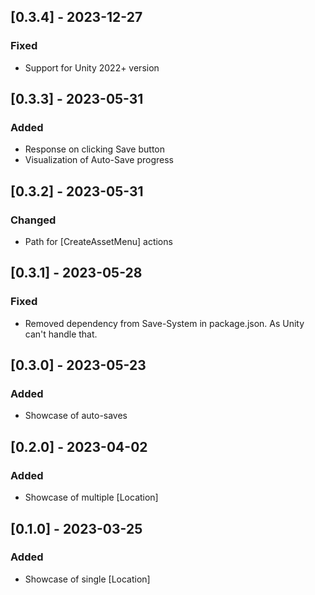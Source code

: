 ## [0.3.4] - 2023-12-27

### Fixed
- Support for Unity 2022+ version


## [0.3.3] - 2023-05-31

### Added
- Response on clicking Save button
- Visualization of Auto-Save progress


## [0.3.2] - 2023-05-31

### Changed
- Path for [CreateAssetMenu] actions


## [0.3.1] - 2023-05-28

### Fixed
- Removed dependency from Save-System in package.json. As Unity can't handle that.


## [0.3.0] - 2023-05-23

### Added
- Showcase of auto-saves


## [0.2.0] - 2023-04-02

### Added
- Showcase of multiple [Location]


## [0.1.0] - 2023-03-25

### Added
- Showcase of single [Location]
